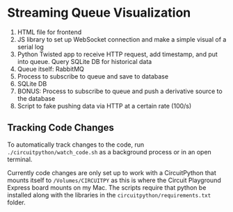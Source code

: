 # Streaming Queue Visualization

1. HTML file for frontend
2. JS library to set up WebSocket connection and make a simple visual of a serial log
3. Python Twisted app to receive HTTP request, add timestamp, and put into queue. Query SQLite DB for historical data
4. Queue itself: RabbitMQ
5. Process to subscribe to queue and save to database
6. SQLite DB
7. BONUS: Process to subscribe to queue and push a derivative source to the database
8. Script to fake pushing data via HTTP at a certain rate (100/s)

## Tracking Code Changes

To automatically track changes to the code, run `./circuitpython/watch_code.sh`
as a background process or in an open terminal.

Currently code changes are only set up to work with a CircuitPython that
mounts itself to `/Volumes/CIRCUITPY` as this is where the Circuit Playground Express
board mounts on my Mac. The scripts require that python be installed along with
the libraries in the `circuitpython/requirements.txt` folder.
